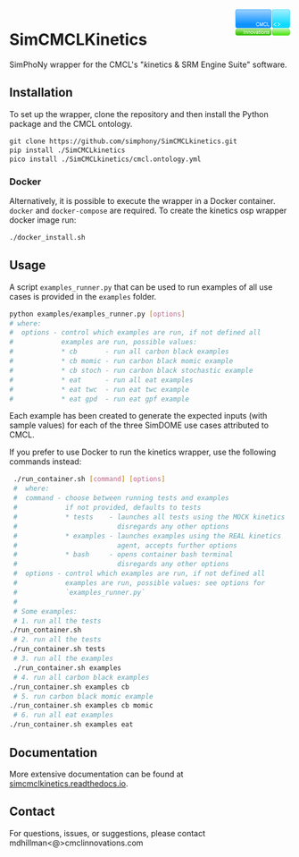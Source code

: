 <img align="right" src="docs/static/cmcl_logo.png" alt="CMCL Logo">

# SimCMCLKinetics
SimPhoNy wrapper for the CMCL's "*k*inetics & SRM Engine Suite" software.

## Installation

<!---installation-start-9ed7307d-->

To set up the wrapper, clone the repository and then install the Python package
and the CMCL ontology.

```shell
git clone https://github.com/simphony/SimCMCLkinetics.git
pip install ./SimCMCLkinetics
pico install ./SimCMCLkinetics/cmcl.ontology.yml
```

### Docker

Alternatively, it is possible to execute the wrapper in a Docker container.
`docker` and `docker-compose` are required. To create the 
kinetics osp wrapper docker image run:

```bash
./docker_install.sh
```

<!---installation-end-9ed7307d-->

## Usage


A script `examples_runner.py` that can be used to run examples of all use cases
is provided in the `examples` folder. 

<!---examples-runner-start-c7140d1f-->

```bash
python examples/examples_runner.py [options]
# where:
#  options - control which examples are run, if not defined all
#            examples are run, possible values:
#            * cb       - run all carbon black examples
#            * cb momic - run carbon black momic example
#            * cb stoch - run carbon black stochastic example
#            * eat      - run all eat examples
#            * eat twc  - run eat twc example
#            * eat gpd  - run eat gpf example
```

<!---examples-runner-end-c7140d1f-->

Each example has been created to generate the expected inputs (with sample
values) for each of the three SimDOME use cases attributed to CMCL.

If you prefer to use Docker to run the kinetics wrapper, use the following
commands instead:

<!---examples-runner-docker-start-bc6ec07e-->

```bash
 ./run_container.sh [command] [options]
 #  where:
 #  command - choose between running tests and examples
 #            if not provided, defaults to tests
 #            * tests    - launches all tests using the MOCK kinetics
 #                         disregards any other options
 #            * examples - launches examples using the REAL kinetics
 #                         agent, accepts further options
 #            * bash     - opens container bash terminal
 #                         disregards any other options
 #  options - control which examples are run, if not defined all
 #            examples are run, possible values: see options for 
 #            `examples_runner.py`
 #
 # Some examples:
 # 1. run all the tests
./run_container.sh
 # 2. run all the tests
./run_container.sh tests
 # 3. run all the examples
 ./run_container.sh examples
 # 4. run all carbon black examples
./run_container.sh examples cb
 # 5. run carbon black momic example
./run_container.sh examples cb momic
 # 6. run all eat examples
./run_container.sh examples eat
```

<!---examples-runner-docker-end-bc6ec07e-->

## Documentation

More extensive documentation can be found at
[simcmclkinetics.readthedocs.io](https://simnanodome.readthedocs.io).

## Contact
For questions, issues, or suggestions, please contact mdhillman<@>cmclinnovations.com